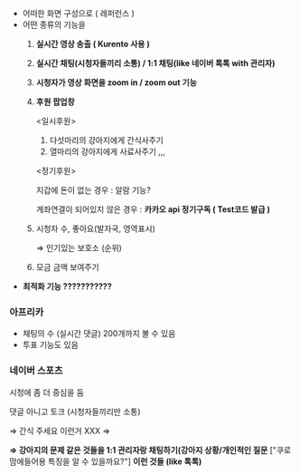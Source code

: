 - 어떠한 화면 구성으로 ( 레퍼런스 )
- 어떤 종류의 기능을
    1. **실시간 영상 송출 ( Kurento 사용 )**
    2. **실시간 채팅(시청자들끼리 소통) / 1:1 채팅(like 네이버 톡톡 with 관리자)**
    3. **시청자가 영상 화면을 zoom in / zoom out 기능**
    4. **후원 팝업창**

        <일시후원>

        1. 다섯마리의 강아지에게 간식사주기
        2. 열마리의 강아지에게 사료사주기 ,,,

        <정기후원>

        지갑에 돈이 없는 경우 : 알람 기능?

        계좌연결이 되어있지 않은 경우 : **카카오 api 정기구독 ( Test코드 발급 )**

    5. 시청자 수, 좋아요(발자국, 영역표시) 

        ⇒ 인기있는 보호소 (순위)

    6. 모금 금액 보여주기
- **최적화 기능 ???????????**

### **아프리카**


- 채팅의 수 (실시간 댓글) 200개까지 볼 수 있음
- 투표 기능도 있음

### **네이버 스포츠**

시청에 좀 더 중심을 둠

댓글 아니고 토크 (시청자들끼리만 소통)

⇒ 간식 주세요 이런거 XXX ⇒ 

**⇒ 강아지의 문제 같은 것들을 1:1 관리자랑 채팅하기(강아지 상황/개인적인 질문** ["쿠로 맘에들어용 특징을 알 수 있을까요?"] **이런 것들 (like 톡톡)**
